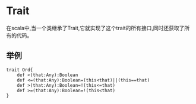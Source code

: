 # Trait

在scala中,当一个类继承了Trait,它就实现了这个trait的所有接口,同时还获取了所有的代码。

## 举例

```
trait Ord{
    def <(that:Any):Boolean
    def <=(that:Any):Boolean=(this<that)||(this==that)
    def >(that:Any):Boolean=!(this<=that)
    def >=(that:Any):Boolean=!(this<that)
}
```